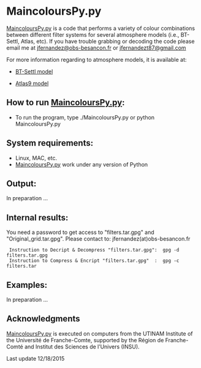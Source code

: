 MaincoloursPy.py
================



[MaincoloursPy.py](https://github.com/Fernandez-Trincado/BT-Settl-Atlas9-BGM/blob/master/MaincoloursPy.py) is a code that performs a variety of colour combinations between different filter systems  for several atmosphere models (i.e., BT-Settl, Atlas, etc). If you have trouble grabbing or decoding the code please email me at jfernandez@obs-besancon.fr or jfernandezt87@gmail.com

 For more information regarding to atmosphere models, it is available at:
 
* [BT-Settl model](http://perso.ens-lyon.fr/france.allard/) 
 
* [Atlas9 model](http://www.oact.inaf.it/castelli/castelli/) 
 
How to run [MaincoloursPy.py](https://github.com/Fernandez-Trincado/BT-Settl-Atlas9-BGM/blob/master/MaincoloursPy.py):
---

* To run the program, type  ./MaincoloursPy.py or python MaincoloursPy.py 

System requirements:
---

* Linux, MAC, etc.
* [MaincoloursPy.py](https://github.com/Fernandez-Trincado/BT-Settl-Atlas9-BGM/blob/master/MaincoloursPy.py) work under any version of Python

Output:
-----

In preparation ...


Internal results:
---

You need a password to get access to "filters.tar.gpg" and "Original_grid.tar.gpg". Please contact to: jfernandez(at)obs-besancon.fr



     Instruction to Decript & Decompress "filters.tar.gpg":  gpg -d filters.tar.gpg  
     Instruction to Compress & Encript "filters.tar.gpg"  :  gpg -c filters.tar

Examples:
----

In preparation ...


Acknowledgments
---

[MaincoloursPy.py](https://github.com/Fernandez-Trincado/BT-Settl-Atlas9-BGM/blob/master/MaincoloursPy.py) is executed on computers from the UTINAM Institute of the Université de Franche-Comte, supported by the Région de Franche-Comté and Institut des Sciences de l’Univers (INSU). 

Last update 12/18/2015

